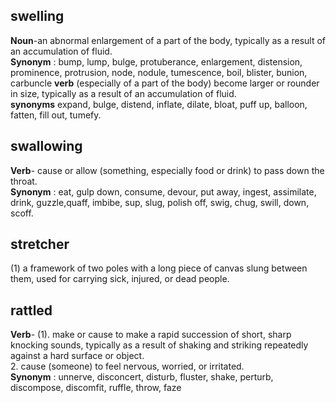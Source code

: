 ## swelling
<b>Noun</b>-an abnormal enlargement of a part of the body, typically as a result of an accumulation of fluid.<br/>
<b>Synonym</b> : bump, lump, bulge, protuberance, enlargement, distension, prominence, protrusion, node, nodule, tumescence, boil, blister, bunion, carbuncle
<b>verb</b>
(especially of a part of the body) become larger or rounder in size, typically as a result of an accumulation of fluid.<br/>
<b>synonyms</b>
expand, bulge, distend, inflate, dilate, bloat, puff up, balloon, fatten, fill out, tumefy.

## swallowing
<b>Verb</b>- cause or allow (something, especially food or drink) to pass down the throat.<br/>
<b>Synonym</b> : eat, gulp down, consume, devour, put away, ingest, assimilate, drink, guzzle,quaff, imbibe, sup, slug, polish off, swig, chug, swill, down, scoff.

## stretcher
   (1) a framework of two poles with a long piece of canvas slung between them, used for carrying sick, injured, or dead people.<br/>
   
## rattled
<b>Verb</b>- (1). make or cause to make a rapid succession of short, sharp knocking sounds, typically as a result of shaking and striking repeatedly against a hard surface or object.<br/>
 2. cause (someone) to feel nervous, worried, or irritated.<br/>
 <b>Synonym</b> : unnerve, disconcert, disturb, fluster, shake, perturb, discompose, discomfit, ruffle, throw, faze
